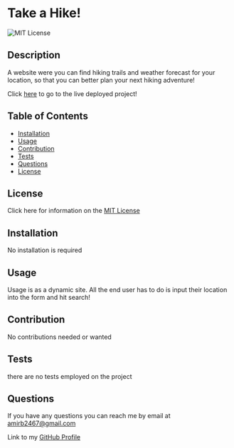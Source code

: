 # Take a Hike!
  ![MIT License](https://img.shields.io/apm/l/atomic-design-ui.svg?)
  ## Description

  A website were you can find hiking trails and weather forecast for your location, so that you can better plan your next hiking adventure!

  Click [here](github.com/amirb97/take-a-hike) to go to the live deployed project!

  ## Table of Contents

  * [Installation](#installation)
  * [Usage](#usage)
  * [Contribution](#contribution)
  * [Tests](#tests)
  * [Questions](#questions)
  * [License](#license)
    
  ## License
    
  Click here for information on the [MIT License](https://choosealicense.com/licenses/mit/)
  
  ## Installation
  
  No installation is required
  
  ## Usage
  
  Usage is as a dynamic site.  All the end user has to do is input their location into the form and hit search!
  
  ## Contribution
  
  No contributions needed or wanted
  
  ## Tests
  
  there are no tests employed on the project
  
  ## Questions
  
  If you have any questions you can reach me by email at amirb2467@gmail.com
  
  Link to my [GitHub Profile](https://github.com/amirb97)